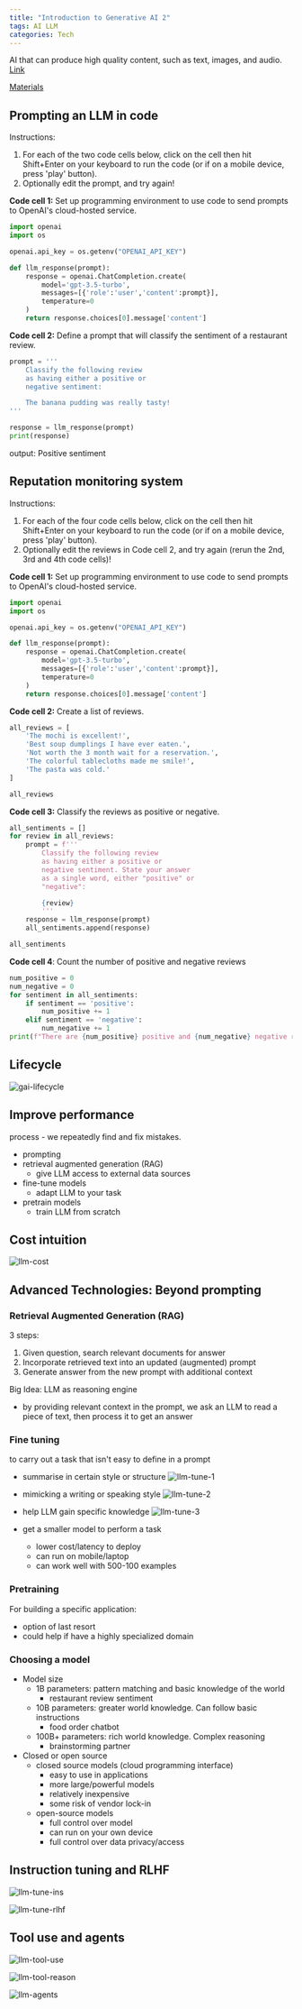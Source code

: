 ```yaml
---
title: "Introduction to Generative AI 2"
tags: AI LLM
categories: Tech
---
```


AI that can produce high quality content, such as text, images, and audio. [Link](https://www.coursera.org/learn/generative-ai-for-everyone/lecture/chD5R/welcome)

[Materials](/assets/materials/GenAI4E%20Slides/GenAI4E%20Week%202.pdf)

## Prompting an LLM in code

Instructions:
1. For each of the two code cells below, click on the cell then hit Shift+Enter on your keyboard to run the code (or if on a mobile device, press 'play' button).
2. Optionally edit the prompt, and try again!

**Code cell 1:** Set up programming environment to use code to send prompts to OpenAI's cloud-hosted service.

```python
import openai
import os

openai.api_key = os.getenv("OPENAI_API_KEY")

def llm_response(prompt):
    response = openai.ChatCompletion.create(
        model='gpt-3.5-turbo',
        messages=[{'role':'user','content':prompt}],
        temperature=0
    )
    return response.choices[0].message['content']
```

**Code cell 2:** Define a prompt that will classify the sentiment of a restaurant review.
```python
prompt = '''
    Classify the following review 
    as having either a positive or
    negative sentiment:

    The banana pudding was really tasty!
'''

response = llm_response(prompt)
print(response)
```
output: Positive sentiment


## Reputation monitoring system

Instructions:
1. For each of the four code cells below, click on the cell then hit Shift+Enter on your keyboard to run the code (or if on a mobile device, press 'play' button).
2. Optionally edit the reviews in Code cell 2, and try again (rerun the 2nd, 3rd and 4th code cells)!  

**Code cell 1:** Set up programming environment to use code to send prompts to OpenAI's cloud-hosted service. 
```python
import openai
import os 

openai.api_key = os.getenv("OPENAI_API_KEY")

def llm_response(prompt):
    response = openai.ChatCompletion.create(
        model='gpt-3.5-turbo',
        messages=[{'role':'user','content':prompt}],
        temperature=0
    )
    return response.choices[0].message['content']
```

**Code cell 2:** Create a list of reviews. 
```python
all_reviews = [
    'The mochi is excellent!',
    'Best soup dumplings I have ever eaten.',
    'Not worth the 3 month wait for a reservation.',
    'The colorful tablecloths made me smile!',
    'The pasta was cold.'
]

all_reviews
```

**Code cell 3:** Classify the reviews as positive or negative. 
```python
all_sentiments = []
for review in all_reviews:
    prompt = f'''
        Classify the following review 
        as having either a positive or
        negative sentiment. State your answer
        as a single word, either "positive" or
        "negative":

        {review}
        '''
    response = llm_response(prompt)
    all_sentiments.append(response)

all_sentiments
```

**Code cell 4**: Count the number of positive and negative reviews 
```python
num_positive = 0
num_negative = 0
for sentiment in all_sentiments:
    if sentiment == 'positive':
        num_positive += 1
    elif sentiment == 'negative':
        num_negative += 1
print(f"There are {num_positive} positive and {num_negative} negative reviews.")
```

## Lifecycle

![gai-lifecycle](\assets\source\image\blog\gai-lifecycle.png)

## Improve performance

process - we repeatedly find and fix mistakes.

 - prompting
 - retrieval augmented generation (RAG)
   - give LLM access to external data sources
 - fine-tune models
   - adapt LLM to your task
 - pretrain models
   - train LLM from scratch


## Cost intuition

![llm-cost](\assets\source\image\blog\llm-cost.png)


## Advanced Technologies: Beyond prompting

### Retrieval Augmented Generation (RAG)

3 steps:
1. Given question, search relevant documents for answer
2. Incorporate retrieved text into an updated (augmented) prompt
3. Generate answer from the new prompt with additional context

Big Idea: LLM as reasoning engine
 - by providing relevant context in the prompt, we ask an LLM to read a piece of text, then process it to get an answer

### Fine tuning

to carry out a task that isn't easy to define in a prompt

 - summarise in certain style or structure
![llm-tune-1](\assets\source\image\blog\llm-tune-1.png)

 - mimicking a writing or speaking style
![llm-tune-2](\assets\source\image\blog\llm-tune-2.png)

 - help LLM gain specific knowledge
![llm-tune-3](\assets\source\image\blog\llm-tune-3.png)

 - get a smaller model to perform a task
   - lower cost/latency to deploy
   - can run on mobile/laptop
   - can work well with 500-100 examples


### Pretraining

For building a specific application:
 - option of last resort
 - could help if have a highly specialized domain


### Choosing a model

 - Model size
   - 1B parameters: pattern matching and basic knowledge of the world
     - restaurant review sentiment
   - 10B parameters: greater world knowledge. Can follow basic instructions
     - food order chatbot
   - 100B+ parameters: rich world knowledge. Complex reasoning
     - brainstorming partner
 - Closed or open source
   - closed source models (cloud programming interface)
     - easy to use in applications
     - more large/powerful models
     - relatively inexpensive
     - some risk of vendor lock-in
   - open-source models
     - full control over model
     - can run on your own device
     - full control over data privacy/access

## Instruction tuning and RLHF

![llm-tune-ins](\assets\source\image\blog\llm-tune-ins.png)


![llm-tune-rlhf](\assets\source\image\blog\llm-tune-rlhf.png)

## Tool use and agents

![llm-tool-use](\assets\source\image\blog\llm-tool-use.png)

![llm-tool-reason](\assets\source\image\blog\llm-tool-reason.png)

![llm-agents](\assets\source\image\blog\llm-agents.png)
